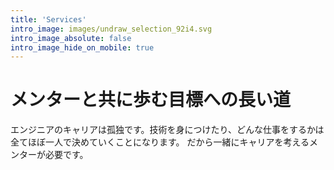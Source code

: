 ```yaml
---
title: 'Services'
intro_image: images/undraw_selection_92i4.svg
intro_image_absolute: false
intro_image_hide_on_mobile: true
---
```


# メンターと共に歩む目標への長い道

エンジニアのキャリアは孤独です。技術を身につけたり、どんな仕事をするかは全てほぼ一人で決めていくことになります。
だから一緒にキャリアを考えるメンターが必要です。
